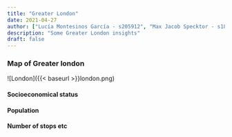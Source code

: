 ```yaml
---
title: "Greater London"
date: 2021-04-27
author: ["Lucía Montesinos García - s205912", "Max Jacob Specktor - s184362", "Tamás Rudokász - s202522"]
description: "Some Greater London insights"
draft: false
---
```



### Map of Greater london
![London]({{< baseurl >}}london.png)

#### Socioeconomical status
#### Population
#### Number of stops etc
